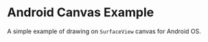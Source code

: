 Android Canvas Example
======================

A simple example of drawing on `SurfaceView` canvas for Android OS.
